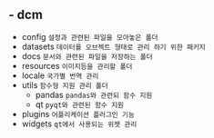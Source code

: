 ## - dcm
  - config
  `설정과 관련된 파일을 모아놓은 폴더`
  - datasets
  `데이터를 오브젝트 형태로 관리 하기 위한 패키지`
  - docs
   `문서와 관련된 파일을 저장하는 폴더`
  - resources
  `이미지등을 관리할 폴더`
  - locale
  `국가별 번역 관리`
  - utils
  `함수형 지원 관리 폴더`
    - pandas
    `pandas와 관련되 함수 지원`
    - qt
    `pyqt와 관련된 함수 지원`
  - plugins
  `어플리케이션 플러그인 기능`
  - widgets
  `qt에서 사용되는 위젯 관리`